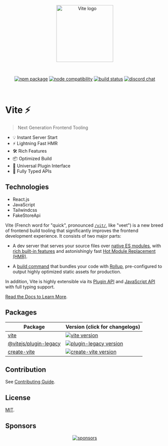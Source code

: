 <p align="center">
  <a href="https://vitejs.dev" target="_blank" rel="noopener noreferrer">
    <img width="180" src="https://vitejs.dev/logo.svg" alt="Vite logo">
  </a>
</p>
<br/>
<p align="center">
  <a href="https://npmjs.com/package/vite"><img src="https://img.shields.io/npm/v/vite.svg" alt="npm package"></a>
  <a href="https://nodejs.org/en/about/releases/"><img src="https://img.shields.io/node/v/vite.svg" alt="node compatibility"></a>
  <a href="https://github.com/vitejs/vite/actions/workflows/ci.yml"><img src="https://github.com/vitejs/vite/actions/workflows/ci.yml/badge.svg?branch=main" alt="build status"></a>
  <a href="https://chat.vitejs.dev"><img src="https://img.shields.io/badge/chat-discord-blue?style=flat&logo=discord" alt="discord chat"></a>
</p>
<br/>

# Vite ⚡

> Next Generation Frontend Tooling

- 💡 Instant Server Start
- ⚡️ Lightning Fast HMR
- 🛠️ Rich Features
- 📦 Optimized Build
- 🔩 Universal Plugin Interface
- 🔑 Fully Typed APIs

## Technologies

- React.js
- JavaScript
- Tailwindcss
- FakeStoreApi

Vite (French word for "quick", pronounced [`/vit/`](https://cdn.jsdelivr.net/gh/vitejs/vite@main/docs/public/vite.mp3), like "veet") is a new breed of frontend build tooling that significantly improves the frontend development experience. It consists of two major parts:

- A dev server that serves your source files over [native ES modules](https://developer.mozilla.org/en-US/docs/Web/JavaScript/Guide/Modules), with [rich built-in features](https://vitejs.dev/guide/features.html) and astonishingly fast [Hot Module Replacement (HMR)](https://vitejs.dev/guide/features.html#hot-module-replacement).

- A [build command](https://vitejs.dev/guide/build.html) that bundles your code with [Rollup](https://rollupjs.org), pre-configured to output highly optimized static assets for production.

In addition, Vite is highly extensible via its [Plugin API](https://vitejs.dev/guide/api-plugin.html) and [JavaScript API](https://vitejs.dev/guide/api-javascript.html) with full typing support.

[Read the Docs to Learn More](https://vitejs.dev).

## Packages

| Package                                         | Version (click for changelogs)                                                                                                    |
| ----------------------------------------------- | :-------------------------------------------------------------------------------------------------------------------------------- |
| [vite](packages/vite)                           | [![vite version](https://img.shields.io/npm/v/vite.svg?label=%20)](packages/vite/CHANGELOG.md)                                    |
| [@vitejs/plugin-legacy](packages/plugin-legacy) | [![plugin-legacy version](https://img.shields.io/npm/v/@vitejs/plugin-legacy.svg?label=%20)](packages/plugin-legacy/CHANGELOG.md) |
| [create-vite](packages/create-vite)             | [![create-vite version](https://img.shields.io/npm/v/create-vite.svg?label=%20)](packages/create-vite/CHANGELOG.md)               |

## Contribution

See [Contributing Guide](CONTRIBUTING.md).

## License

[MIT](LICENSE).

## Sponsors

<p align="center">
  <a target="_blank" href="https://github.com/sponsors/yyx990803">
    <img alt="sponsors" src="https://sponsors.vuejs.org/vite.svg">
  </a>
</p>
